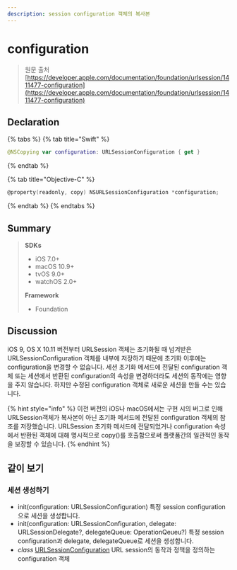 ```yaml
---
description: session configuration 객체의 복사본
---
```


# configuration

> 원문 출처  
> [https://developer.apple.com/documentation/foundation/urlsession/1411477-configuration](https://developer.apple.com/documentation/foundation/urlsession/1411477-configuration)

## Declaration

{% tabs %}
{% tab title="Swift" %}
```swift
@NSCopying var configuration: URLSessionConfiguration { get }
```
{% endtab %}

{% tab title="Objective-C" %}
```objectivec
@property(readonly, copy) NSURLSessionConfiguration *configuration;
```
{% endtab %}
{% endtabs %}

## Summary

> **SDKs**
>
> * iOS 7.0+
> * macOS 10.9+
> * tvOS 9.0+
> * watchOS 2.0+
>
> **Framework**
>
> * Foundation

## Discussion

iOS 9, OS X 10.11 버전부터 URLSession 객체는 초기화될 때 넘겨받은 URLSessionConfiguration 객체를 내부에 저장하기 때문에 초기화 이후에는 configuration을 변경할 수 없습니다. 세션 초기화 메서드에 전달된 configuration 객체 또는 세션에서 반환된 configuration의 속성을 변경하더라도 세션의 동작에는 영향을 주지 않습니다. 하지만 수정된 configuration 객체로 새로운 세션을 만들 수는 있습니다.

{% hint style="info" %}
이전 버전의 iOS나 macOS에서는 구현 시의 버그로 인해 URLSession객체가 복사본이 아닌 초기화 메서드에 전달된 configuration 객체의 참조를 저장했습니다. URLSession 초기화 메서드에 전달되었거나 configuration 속성에서 반환된 객체에 대해 명시적으로 copy\(\)를 호출함으로써 플랫폼간의 일관적인 동작을 보장할 수 있습니다.
{% endhint %}

## 같이 보기

### 세션 생성하기

* init\(configuration: URLSessionConfiguration\) 특정 session configuration으로 세션을 생성합니다.
* init\(configuration: URLSessionConfiguration, delegate: URLSessionDelegate?, delegateQueue: OperationQeueu?\) 특정 session configuration과 delegate, delegateQueue로 세션을 생성합니다.
* _class_ [URLSessionConfiguration](urlsessionconfiguration.md) URL session의 동작과 정책을 정의하는 configuration 객체

